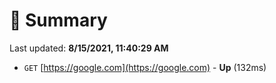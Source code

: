 # 📖 Summary
Last updated: **8/15/2021, 11:40:29 AM**

- `GET` [https://google.com](https://google.com) - **Up** (132ms)
